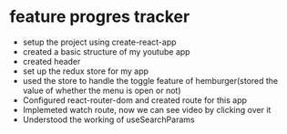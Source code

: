 # feature progres tracker
- setup the project using create-react-app
- created a basic structure of my youtube app
- created header
- set up the redux store for my app
- used the store to handle the toggle feature of hemburger(stored the value of whether the menu is open or not)
- Configured react-router-dom and created route for this app
- Implemeted watch route, now we can see video by clicking over it
- Understood the working of useSearchParams